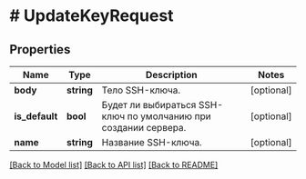 # # UpdateKeyRequest

## Properties

Name | Type | Description | Notes
------------ | ------------- | ------------- | -------------
**body** | **string** | Тело SSH-ключа. | [optional]
**is_default** | **bool** | Будет ли выбираться SSH-ключ по умолчанию при создании сервера. | [optional]
**name** | **string** | Название SSH-ключа. | [optional]

[[Back to Model list]](../../README.md#models) [[Back to API list]](../../README.md#endpoints) [[Back to README]](../../README.md)
